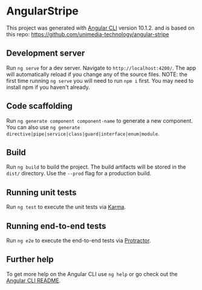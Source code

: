 # AngularStripe

This project was generated with [Angular CLI](https://github.com/angular/angular-cli) version 10.1.2.
and is based on this repo: https://github.com/unimedia-technology/angular-stripe
## Development server

Run `ng serve` for a dev server. Navigate to `http://localhost:4200/`. The app will automatically reload if you change any of the source files.
NOTE: the first time running `ng serve` you will need to run `npm i` first. You may need to install npm if you haven't already.
## Code scaffolding

Run `ng generate component component-name` to generate a new component. You can also use `ng generate directive|pipe|service|class|guard|interface|enum|module`.

## Build

Run `ng build` to build the project. The build artifacts will be stored in the `dist/` directory. Use the `--prod` flag for a production build.

## Running unit tests

Run `ng test` to execute the unit tests via [Karma](https://karma-runner.github.io).

## Running end-to-end tests

Run `ng e2e` to execute the end-to-end tests via [Protractor](http://www.protractortest.org/).

## Further help

To get more help on the Angular CLI use `ng help` or go check out the [Angular CLI README](https://github.com/angular/angular-cli/blob/master/README.md).
